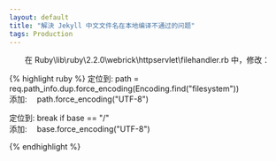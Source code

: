 ```yaml
---
layout: default
title: "解決 Jekyll 中文文件名在本地编译不通过的问题"
tags: Production
---
```


　　在 Ruby\lib\ruby\2.2.0\webrick\httpservlet\filehandler.rb 中，修改：<br>

{% highlight ruby %}
定位到: path = req.path_info.dup.force_encoding(Encoding.find("filesystem"))  
添加: 　path.force_encoding("UTF-8")

定位到: break if base == "/"  
添加:　 base.force_encoding("UTF-8")  
  
{% endhighlight %}